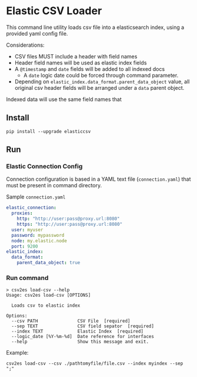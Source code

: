 # Elastic CSV Loader

This command line utility loads csv file into a elasticsearch index, using a provided yaml config file.

Considerations:

- CSV files MUST include a header with field names
- Header field names will be used as elastic index fields
- A `@timestamp` and `date`  fields will be added to all indexed docs
  - A `date` logic date could be forced through command parameter.
- Depending on `elastic_index.data_format.parent_data_object` value, all original csv header fields
  will be arranged under a `data` parent object.

Indexed data will use the same field names that

## Install

```shell
pip install --upgrade elasticcsv
```

## Run

### Elastic Connection Config

Connection configuration is based in a YAML text file (`connection.yaml`) that must be present in
command directory.

Sample `connection.yaml`


```yaml
elastic_connection:
  proxies:
    http: "http://user:pass@proxy.url:8080"
    https: "http://user:pass@proxy.url:8080"
  user: myuser
  password: mypassword
  node: my.elastic.node
  port: 9200
elastic_index:
  data_format:
    parent_data_object: true
```

### Run command

```shell
> csv2es load-csv --help
Usage: csv2es load-csv [OPTIONS]

  Loads csv to elastic index

Options:
  --csv PATH               CSV File  [required]
  --sep TEXT               CSV field sepator  [required]
  --index TEXT             Elastic Index  [required]
  --logic_date [%Y-%m-%d]  Date reference for interfaces
  --help                   Show this message and exit.
```

Example:

```shell
csv2es load-csv --csv ./pathtomyfile/file.csv --index myindex --sep ";"
```
